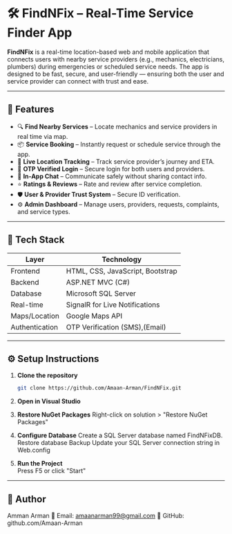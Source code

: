 # 🛠️ FindNFix – Real-Time Service Finder App

**FindNFix** is a real-time location-based web and mobile application that connects users with nearby service providers (e.g., mechanics, electricians, plumbers) during emergencies or scheduled service needs. The app is designed to be fast, secure, and user-friendly — ensuring both the user and service provider can connect with trust and ease.

---

## 📱 Features

- 🔍 **Find Nearby Services** – Locate mechanics and service providers in real time via map.
- 📦 **Service Booking** – Instantly request or schedule service through the app.
- 📍 **Live Location Tracking** – Track service provider’s journey and ETA.
- 🔐 **OTP Verified Login** – Secure login for both users and providers.
- 💬 **In-App Chat** – Communicate safely without sharing contact info.
- ⭐ **Ratings & Reviews** – Rate and review after service completion.
- 🛡️ **User & Provider Trust System** – Secure ID verification.
- ⚙️ **Admin Dashboard** – Manage users, providers, requests, complaints, and service types.

---

## 🔧 Tech Stack

| Layer         | Technology                     |
|---------------|--------------------------------|
| Frontend      | HTML, CSS, JavaScript, Bootstrap |
| Backend       | ASP.NET MVC (C#)               |
| Database      | Microsoft SQL Server           |
| Real-time     | SignalR for Live Notifications |
| Maps/Location | Google Maps API                |
| Authentication| OTP Verification (SMS),(Email) |

---

## ⚙️ Setup Instructions

1. **Clone the repository**
   ```bash
   git clone https://github.com/Amaan-Arman/FindNFix.git
   
 2. **Open in Visual Studio**
    
 3. **Restore NuGet Packages**
   Right-click on solution > "Restore NuGet Packages"
 
 4. **Configure Database**
    Create a SQL Server database named FindNFixDB.
    Restore database Backup
    Update your SQL Server connection string in Web.config

 6. **Run the Project**  
   Press F5 or click "Start"

---

## 👤 Author
Amman Arman
📧 Email: amaanarman99@gmail.com
🔗 GitHub: github.com/Amaan-Arman

